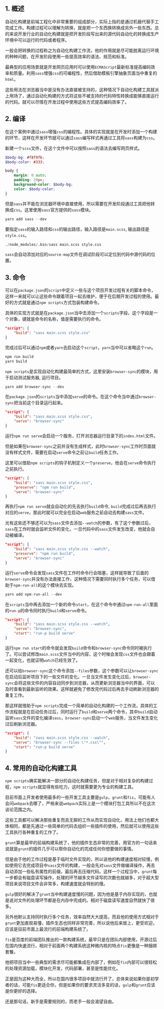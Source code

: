 ## 1. 概述

自动化构建是前端工程化中非常重要的组成部分，实际上指的是通过机器代替手工完成工作。构建过程可以理解为转换，就是把一个东西换转换成另外一些东西。总的来说开发行业的自动化构建就是把开发阶段写出来的源代码自动化的转换成生产环境中可以运行的代码或者程序。

一般会把转换的过程称之为自动化构建工作流，他的作用就是尽可能脱离运行环境的种种问题，在开发阶段使用一些提高效率的语法、规范和标准。

最典型的应用场景就是开发网页应用时可以使用```ECMAScript```最新标准提高编码效率和质量。利用```sass```增强```css```的可编程性，然后借助模板引擎抽象页面当中重复的```html```。

这些用法在浏览器当中是没有办法直接被支持的，这种情况下自动化构建工具就派上用场了，通过自动化构建的方式将这些不被支持的代码特性转换成能够直接运行的代码。就可以尽情在开发过程中使用这些方式提高编码效率了。

## 2. 编译

在这个案例中通过```sass```增强```css```的编程性。具体的实现就是在开发时添加一个构建的环节，这样在开发环节就可以通过```sass```编写样式再通过工具将```sass```构建为```css```。

新建一个```scss```文件，在这个文件中可以按照```sass```的语法去编写网页样式。

```scss
$body-bg: #f8f9fb;
$body-color: #333;

body {
    margin: 0 auto;
    padding: 20px;
    background-color: $body-bg;
    color: $body-color;
}
```

但是```sass```并不能在浏览器环境中直接使用，所以需要在开发阶段通过工具把他转换成```css```。这里使用```sass```官方提供的```sass```模块。

```s
yarn add sass --dev
```

要指定```sass```的输入路径和```css```的输出路径，输入路径是```main.scss```, 输出路径是```style.css```。

```s
./node_modules/.bin/sass main.scss style.css
```

```sass```会自动添加对应的```source-map```文件在调试阶段可以定位到代码中源代码的位置。

## 3. 命令

可以在```package.json```的```script```中定义一些与这个项目开发过程有关的脚本命令，这样一来就可以让这些命令跟着项目一起去维护，便于在后期开发过程的使用。最好的方式就是通过```npm scripts```方式包装构建命令。

具体的实现方式就是在```package.json```当中去添加一个```scripts```字段，这个字段是一个对象，键就是命令的名称，值是需要执行的命令。

```json
"script": {
    "build": "sass main.scss style.css"
}
```

完成过后可以通过```npm```或者```yarn```去启动这个```script```，```yarn```当中可以省略这个```run```。

```s
npm run build
yarn build
```

```npm scripts```是实现自动化构建最简单的方式，这里安装```browser-sync```的模块，用于启动测试服务器, 运行项目。

```s
yarn add browser-sync --dev
```

在```package.json```的```scripts```当中添加```serve```的命令。在这个命令当中通过```browser-sync```把当前这个目录运行起来。

```json
"script": {
    "build": "sass main.scss style.css",
    "serve": "browser-sync"
}
```

运行```npm run serve```会启动一个服务，打开浏览器运行目录下的```index.html```文件。

但是如果在```browser-sync```之前并没有生成样式，此时```browser-sync```工作时页面就没有样式文件，需要在启动```serve```命令之前让```build```任务工作。

这里可以借助```npm scripts```的钩子机制定义一个```preserve```，他会在```serve```命令执行之前执行。

```json
"script": {
    "build": "sass main.scss style.css",
    "preserve": "npm run build",
    "serve": "browser-sync"
}
```

再执行```npm run serve```就会自动化的先去执行```build```命令, ```build```完成过后再去执行对应的```serve```，那此时就可以完全在启动```web```服务之前自动去构建```sass```文件。

光有这些还不够还可以为```sass```文件去添加```--watch```的参数，有了这个参数过后，```sass```在工作时就会监听文件的变化，一旦代码中的```sass```文件发生改变，他就会自动被编译。

```json
"script": {
    "build": "sass main.scss style.css --watch",
    "preserve": "npm run build",
    "serve": "browser-sync"
}
```

运行```serve```命令会发现```sass```文件在工作时命令行会阻塞，这样就导致了后面的```browser-sync```并没有办法直接工作，这种情况下需要同时执行多个任务，可以借助于```npm-run-all```的这个模块去实现。

```s
yarn add npm-run-all --dev
```

在```scripts```当中再去添加一个新的命令```start```，在这个命令中通过```npm-run-all```里面的```run-p```的命令同时执行```build```和```serve```命令。

```json
"script": {
    "build": "sass main.scss style.css --watch",
    "serve": "browser-sync",
    "start": "run-p build serve"
}
```

运行```npm run start```的命令就会发现```build```命令和```browser-sync```命令同时被执行了。可以尝试修改```main.scss```文件当中的内容，这个时候会发现```css```文件也会跟着一起变化，也就证明```watch```已经生效了。

还可以给```browser-sync```这个命令添加```--files```参数，这个参数可以让```browser-sync```在启动后监听项目下的一些文件的变化。一旦当文件发生变化过后，```browser-sync```会将这些文件的内容自动同步到浏览器，从而更新浏览器当中的界面，可以及时查看到最新监听的效果。这样就避免了修改完代码过后再去手动刷新浏览器的重复工作。

那这样就借助于```npm scripts```完成一个简单的自动化构建的一个工作流，具体的工作流程就是在启动任务过后，同时运行了```build```和```serve```两个命令，其中```build```自动监听```sass```文件的变化编译```sass```，```browser-sync```启动一个```web```服务，当文件发生变化过后刷新浏览器。

```json
"script": {
    "build": "sass main.scss style.css --watch",
    "serve": "browser-sync --files \"*.css\"",
    "start": "run-p build serve"
}
```

## 4. 常用的自动化构建工具

```npm scripts```确实能解决一部分的自动化构建任务，但是对于相对复杂的构建过程，```npm scripts```就显得有些吃力，这时就需要更为专业的构建工具。

目前市面上开发者使用最多的一些开发工具主要是```gulp```，```grunt```和```fis```，可能有人会问```webpack```去哪了，严格来说```webpack```实际上是一个模块打包工具所以不在这次谈论范围之内。

这些工具都可以解决那些重复而且无聊的工作从而实现自动化，用法上他们也都大体相同，都是先通过一些简单的代码去组织一些插件的使用，然后就可以使用这些工具执行各种重复的工作了。

```grunt```算是最早的前端构建系统了，他的插件生态非常的完善，用官方的一句话来说就是```grunt```的插件几乎可以帮你自动化的完成任何你想要做的事情。

但是由于他的工作过程是基于临时文件实现的，所以说他的构建速度相对较慢，例如使用它去完成项目中```sass```文件的构建，一般会先对```sass```文件做编译操作，再去自动添加一些私有属性的前缀，最后再去压缩代码。这样一个过程当中，```grunt```每一步都会有磁盘读写操作，处理的环节越多文件读写的次数也就越多，对于超大型项目来说项目文件会非常多，构建速度就会特别的慢。

```gulp```很好的解决了```grunt```当中构建速度慢的问题，因为他是基于内存实现的，也就是说对文件的处理环节都是在内存中完成的。相对于磁盘读写速度自然就快了很多。

另外他默认支持同时执行多个任务，效率自然大大提高，而且他的使用方式相对于```grunt```更加直观易懂，插件生态也同样非常完善，所以说他后来居上，更受欢迎，应该是目前市面上最流行的前端构建系统了。

```fis```是百度的前端团队推出的一款构建系统，最早只是在团队内部使用，开源过后在国内快速流行，相对于前面两个构建系统这种微内核的特点```fis```更像是一种捆绑套餐。

他把项目当中一些典型的需求尽可能都集成在内部了，例如在```fis```内部可以很轻松的处理资源加载，模块化开发，代码部署，甚至是性能优化。

正是因为这种大而全，所以在国内很多项目中就流行开了，总体来说如果你是初学者的话，可能```fis```更适合你，但是如果你的要求灵活多变的话，```gulp```和```grunt```应该是你更好的选择。

还是那句话，新手是需要规则的，而老手一般会渴望自由。

